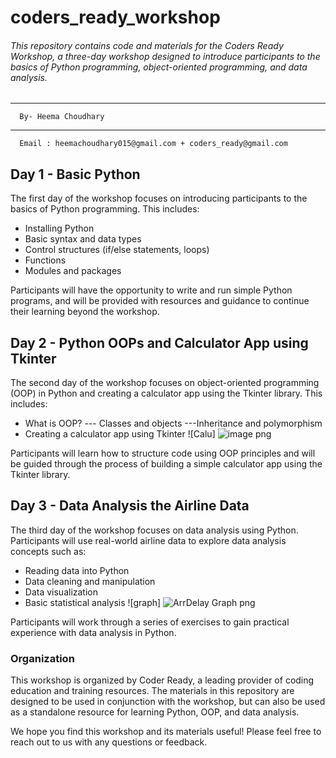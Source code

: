 # coders_ready_workshop
###### This repository contains code and materials for the Coders Ready Workshop, a three-day workshop designed to introduce participants to the basics of Python programming, object-oriented programming, and data analysis.
-------
      By- Heema Choudhary
                    
------
      Email : heemachoudhary015@gmail.com + coders_ready@gmail.com 


## Day 1 - Basic Python
The first day of the workshop focuses on introducing participants to the basics of Python programming. This includes:

- Installing Python
- Basic syntax and data types
- Control structures (if/else statements, loops)
- Functions
- Modules and packages

Participants will have the opportunity to write and run simple Python programs, and will be provided with resources and guidance to continue their learning beyond the workshop.

## Day 2 - Python OOPs and Calculator App using Tkinter
The second day of the workshop focuses on object-oriented programming (OOP) in Python and creating a calculator app using the Tkinter library. This includes:

- What is OOP?
--- Classes and objects
---Inheritance and polymorphism
- Creating a calculator app using Tkinter
![Calu] ![image png](https://github.com/HeemaChoudhary04/coders_ready_workshop/assets/133939449/e37421e0-c63b-41f2-86e7-b9f98f811e0d)


Participants will learn how to structure code using OOP principles and will be guided through the process of building a simple calculator app using the Tkinter library.

## Day 3 - Data Analysis the Airline Data
The third day of the workshop focuses on data analysis using Python. Participants will use real-world airline data to explore data analysis concepts such as:

- Reading data into Python
- Data cleaning and manipulation
- Data visualization
- Basic statistical analysis
![graph] ![ArrDelay Graph png](https://github.com/HeemaChoudhary04/coders_ready_workshop/assets/133939449/03f1fa08-eade-42f1-bf4d-74b1bb260264)


Participants will work through a series of exercises to gain practical experience with data analysis in Python.

### Organization
This workshop is organized by Coder Ready, a leading provider of coding education and training resources. The materials in this repository are designed to be used in conjunction with the workshop, but can also be used as a standalone resource for learning Python, OOP, and data analysis.

We hope you find this workshop and its materials useful! Please feel free to reach out to us with any questions or feedback.
